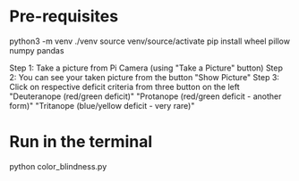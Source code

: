 # Pre-requisites
python3 -m venv ./venv
source venv/source/activate
pip install wheel pillow numpy pandas


Step 1: Take a picture from Pi Camera (using "Take a Picture" button)
Step 2: You can see your taken picture from the button "Show Picture"
Step 3: Click on respective deficit criteria from three button on the left
"Deuteranope (red/green deficit)"
"Protanope (red/green deficit - another form)"
"Tritanope (blue/yellow deficit - very rare)"


# Run in the terminal
python color_blindness.py

